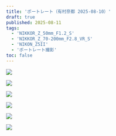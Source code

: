 ```yaml
---
title: 'ポートレート（有村奈都 2025-08-10）'
draft: true
published: 2025-08-11
tags:
  - 'NIKKOR_Z_50mm_F1.2_S'
  - 'NIKKOR_Z_70-200mm_F2.8_VR_S'
  - 'NIKON_Z5II'
  - 'ポートレート撮影'
toc: false
---
```

![](_assets/DSC_6237.jpg)

![](_assets/DSC_6074.jpg)

![](_assets/DSC_7356.jpg)

![](_assets/DSC_7504.jpg)

![](_assets/DSC_6989.jpg)

![](_assets/DSC_7084.jpg)